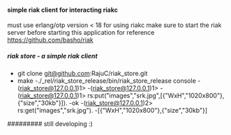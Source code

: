 #### simple riak client for interacting riakc

must use erlang/otp version < 18 for using riakc
make sure to start the riak server before starting this application 
for reference https://github.com/basho/riak 


##### riak store - a simple riak client

- git clone git@github.com:RajuC/riak_store.git
- make
-./_rel/riak_store_release/bin/riak_store_release console
-(riak_store@127.0.0.1)1> 
-(riak_store@127.0.0.1)1>
-(riak_store@127.0.0.1)1> rs:put("images","srk.jpg",[{"WxH","1020x800"},{"size","30kb"}]).
-ok
-(riak_store@127.0.0.1)2> rs:get("images","srk.jpg").
-[{"WxH","1020x800"},{"size","30kb"}]





######### still developing :)



